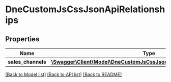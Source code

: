 # DneCustomJsCssJsonApiRelationships

## Properties
Name | Type | Description | Notes
------------ | ------------- | ------------- | -------------
**sales_channels** | [**\Swagger\Client\Model\DneCustomJsCssJsonApiRelationshipsSalesChannels**](DneCustomJsCssJsonApiRelationshipsSalesChannels.md) |  | [optional] 

[[Back to Model list]](../../README.md#documentation-for-models) [[Back to API list]](../../README.md#documentation-for-api-endpoints) [[Back to README]](../../README.md)

